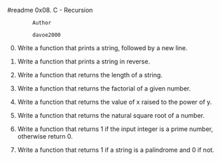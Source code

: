 #readme                    0x08. C - Recursion


			Author

			davoe2000


0.  Write a function that prints a string, followed by a new line.

1.  Write a function that prints a string in reverse.

2.  Write a function that returns the length of a string.

3.  Write a function that returns the factorial of a given number.

4.  Write a function that returns the value of x raised to the power of y.

5.  Write a function that returns the natural square root of a number.

6.  Write a function that returns 1 if the input integer is a prime number, otherwise return 0.

7.  Write a function that returns 1 if a string is a palindrome and 0 if not.
